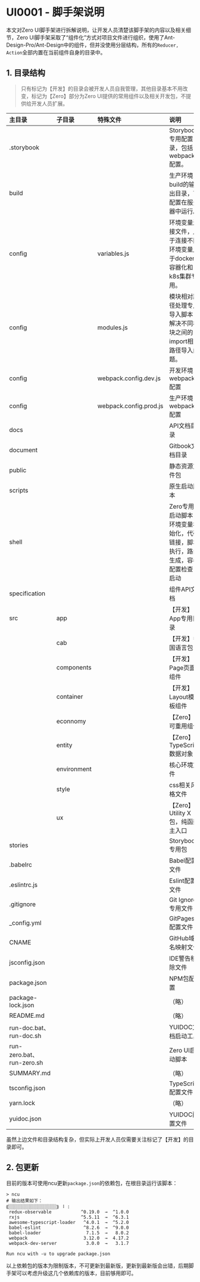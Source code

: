 # UI0001 - 脚手架说明

本文对Zero UI脚手架进行拆解说明，让开发人员清楚该脚手架的内容以及相关细节，Zero UI脚手架采取了“组件化”方式对项目文件进行组织，使用了Ant-Design-Pro/Ant-Design中的组件，但并没使用分层结构，所有的`Reducer, Action`全部内置在当前组件自身的目录中。

## 1. 目录结构

> 只有标记为【开发】的目录会被开发人员自我管理，其他目录基本不用改变，标记为【Zero】部分为Zero UI提供的常用组件以及相关开发包，不提供给开发人员扩展。

| 主目录 | 子目录 | 特殊文件 | 说明 |
| :--- | :--- | :--- | :--- |
| .storybook |  |  | Storybook专用配置目录，包括webpack配置。 |
| build |  |  | 生产环境build的输出目录，可配置在服务器中运行。 |
| config |  | variables.js | 环境变量连接文件，用于连接不同环境变量用于docker容器化和k8s集群专用。 |
| config |  | modules.js | 模块相对路径处理专用导入脚本，解决不同模块之间的import相对路径导入问题。 |
| config |  | webpack.config.dev.js | 开发环境webpack配置 |
| config |  | webpack.config.prod.js | 生产环境webpack配置 |
| docs |  |  | API文档目录 |
| document |  |  | Gitbook文档目录 |
| public |  |  | 静态资源文件包 |
| scripts |  |  | 原生启动脚本 |
| shell |  |  | Zero专用启动脚本：环境变量初始化，代码链接，脚本执行，路由生成，容器配置检查，启动 |
| specification |  |  | 组件API文档 |
| src | app |  | 【开发】App专用目录 |
|  | cab |  | 【开发】多国语言包 |
|  | components |  | 【开发】Page页面组件 |
|  | container |  | 【开发】Layout模板组件 |
|  | econnomy |  | 【Zero】可重用组件 |
|  | entity |  | 【Zero】TypeScript数据对象 |
|  | environment |  | 核心环境文件 |
|  | style |  | css相关风格文件 |
|  | ux |  | 【Zero】Utility X包，纯函数主入口 |
| stories |  |  | Storybook专用包 |
| .babelrc |  |  | Babel配置文件 |
| .eslintrc.js |  |  | Eslint配置文件 |
| .gitignore |  |  | Git Ignore专用文件 |
| \_config.yml |  |  | GitPages配置文件 |
| CNAME |  |  | GitHub域名映射文件 |
| jsconfig.json |  |  | IDE警告移除文件 |
| package.json |  |  | NPM包配置 |
| package-lock.json |  |  | （略） |
| README.md |  |  | （略） |
| run-doc.bat、run-doc.sh |  |  | YUIDOC文档启动工具 |
| run-zero.bat、run-zero.sh |  |  | Zero UI启动脚本 |
| SUMMARY.md |  |  | （略） |
| tsconfig.json |  |  | TypeScript配置文件 |
| yarn.lock |  |  | （略） |
| yuidoc.json |  |  | YUIDOC配置文件 |

虽然上边文件和目录结构复杂，但实际上开发人员仅需要关注标记了【开发】的目录即可。

## 2. 包更新

目前的版本可使用ncu更新`package.json`的依赖包，在根目录运行该脚本：

```shell
> ncu
# 输出结果如下：
⸨░░░░░░░░░░░░░░░░░░⸩ ⠸ :
 redux-observable           ^0.19.0  →  ^1.0.0 
 rxjs                       ^5.5.11  →  ^6.3.1 
 awesome-typescript-loader   ^4.0.1  →  ^5.2.0 
 babel-eslint                ^8.2.6  →  ^9.0.0 
 babel-loader                 7.1.5  →   8.0.2 
 webpack                     3.12.0  →  4.17.2 
 webpack-dev-server           3.0.0  →   3.1.7 

Run ncu with -u to upgrade package.json
```

以上依赖包的版本为限制版本，不可更新到最新版，更新到最新版会出错，后期脚手架可以考虑升级这几个依赖库的版本，目前够用即可。


